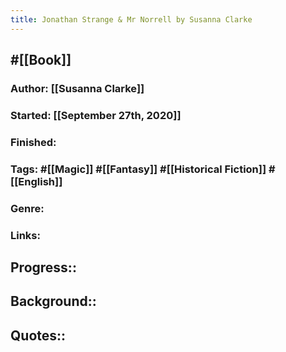 ```yaml
---
title: Jonathan Strange & Mr Norrell by Susanna Clarke
---
```


## #[[Book]]
### Author: [[Susanna Clarke]]

### Started: [[September 27th, 2020]]

### Finished:

### Tags: #[[Magic]] #[[Fantasy]] #[[Historical Fiction]] #[[English]]

### Genre:

### Links:

## Progress::

## Background::

## Quotes::
